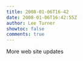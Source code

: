 ```yaml
---
title: 2008-01-06T16-42
date: 2008-01-06T16:42:55Z
author: Lee Turner
showtoc: false
comments: true
---
```


More web site updates

